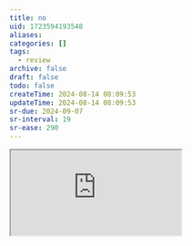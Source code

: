 ```yaml
---
title: no
uid: 1723594193548
aliases:
categories: []
tags:
  - review
archive: false
draft: false
todo: false
createTime: 2024-08-14 08:09:53
updateTime: 2024-08-14 08:09:53
sr-due: 2024-09-07
sr-interval: 19
sr-ease: 290
---
```


<iframe
  class="iframe_full"
  src="https://dict.youdao.com/result?word=no&lang=en"
>
</iframe>
